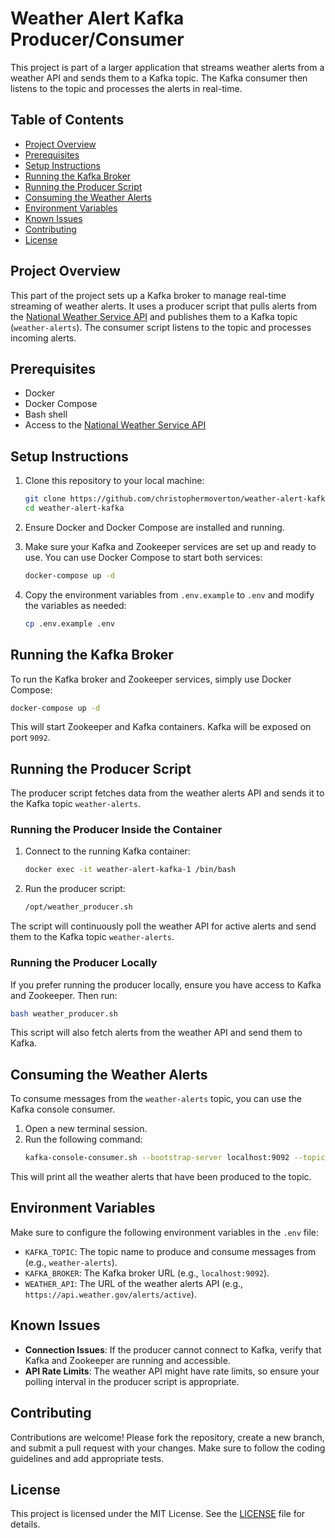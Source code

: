 


# Weather Alert Kafka Producer/Consumer

This project is part of a larger application that streams weather alerts from a weather API and sends them to a Kafka topic. The Kafka consumer then listens to the topic and processes the alerts in real-time.

## Table of Contents
- [Project Overview](#project-overview)
- [Prerequisites](#prerequisites)
- [Setup Instructions](#setup-instructions)
- [Running the Kafka Broker](#running-the-kafka-broker)
- [Running the Producer Script](#running-the-producer-script)
- [Consuming the Weather Alerts](#consuming-the-weather-alerts)
- [Environment Variables](#environment-variables)
- [Known Issues](#known-issues)
- [Contributing](#contributing)
- [License](#license)

## Project Overview

This part of the project sets up a Kafka broker to manage real-time streaming of weather alerts. It uses a producer script that pulls alerts from the [National Weather Service API](https://www.weather.gov/documentation/services-web-api) and publishes them to a Kafka topic (`weather-alerts`). The consumer script listens to the topic and processes incoming alerts.

## Prerequisites

- Docker
- Docker Compose
- Bash shell
- Access to the [National Weather Service API](https://api.weather.gov/alerts)

## Setup Instructions

1. Clone this repository to your local machine:
    ```bash
    git clone https://github.com/christophermoverton/weather-alert-kafka.git
    cd weather-alert-kafka
    ```

2. Ensure Docker and Docker Compose are installed and running.

3. Make sure your Kafka and Zookeeper services are set up and ready to use. You can use Docker Compose to start both services:
    ```bash
    docker-compose up -d
    ```

4. Copy the environment variables from `.env.example` to `.env` and modify the variables as needed:
    ```bash
    cp .env.example .env
    ```

## Running the Kafka Broker

To run the Kafka broker and Zookeeper services, simply use Docker Compose:

```bash
docker-compose up -d
```

This will start Zookeeper and Kafka containers. Kafka will be exposed on port `9092`.

## Running the Producer Script

The producer script fetches data from the weather alerts API and sends it to the Kafka topic `weather-alerts`.

### Running the Producer Inside the Container

1. Connect to the running Kafka container:
    ```bash
    docker exec -it weather-alert-kafka-1 /bin/bash
    ```

2. Run the producer script:
    ```bash
    /opt/weather_producer.sh
    ```

The script will continuously poll the weather API for active alerts and send them to the Kafka topic `weather-alerts`.

### Running the Producer Locally

If you prefer running the producer locally, ensure you have access to Kafka and Zookeeper. Then run:

```bash
bash weather_producer.sh
```

This script will also fetch alerts from the weather API and send them to Kafka.

## Consuming the Weather Alerts

To consume messages from the `weather-alerts` topic, you can use the Kafka console consumer.

1. Open a new terminal session.
2. Run the following command:
    ```bash
    kafka-console-consumer.sh --bootstrap-server localhost:9092 --topic weather-alerts --from-beginning
    ```

This will print all the weather alerts that have been produced to the topic.

## Environment Variables

Make sure to configure the following environment variables in the `.env` file:

- `KAFKA_TOPIC`: The topic name to produce and consume messages from (e.g., `weather-alerts`).
- `KAFKA_BROKER`: The Kafka broker URL (e.g., `localhost:9092`).
- `WEATHER_API`: The URL of the weather alerts API (e.g., `https://api.weather.gov/alerts/active`).

## Known Issues

- **Connection Issues**: If the producer cannot connect to Kafka, verify that Kafka and Zookeeper are running and accessible.
- **API Rate Limits**: The weather API might have rate limits, so ensure your polling interval in the producer script is appropriate.

## Contributing

Contributions are welcome! Please fork the repository, create a new branch, and submit a pull request with your changes. Make sure to follow the coding guidelines and add appropriate tests.

## License

This project is licensed under the MIT License. See the [LICENSE](LICENSE) file for details.
```

